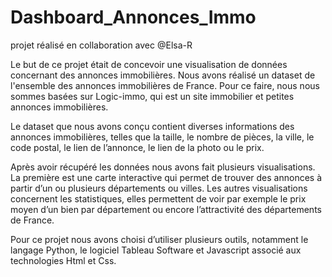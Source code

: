 # Dashboard_Annonces_Immo
projet réalisé en collaboration avec @Elsa-R

Le but de ce projet était de concevoir une visualisation de données concernant des annonces immobilières. Nous avons réalisé un dataset de l'ensemble des annonces immobilières de France. Pour ce faire, nous nous sommes basées sur Logic-immo, qui est un site immobilier et petites annonces immobilières. 

Le dataset que nous avons conçu contient diverses informations des annonces immobilières, telles que la taille, le nombre de pièces, la ville, le code postal, le lien de l’annonce, le lien de la photo ou le prix. 

Après avoir récupéré les données nous avons fait plusieurs visualisations. La première est une carte interactive qui permet de trouver des annonces à partir d’un ou plusieurs départements ou villes. Les autres visualisations concernent les statistiques, elles permettent de voir par exemple le prix moyen d’un bien par département ou encore l’attractivité des départements de France.  

Pour ce projet nous avons choisi d’utiliser plusieurs outils, notamment le langage Python, le logiciel Tableau Software et Javascript associé aux technologies Html et Css.  

